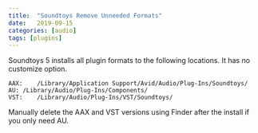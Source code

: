 ```yaml
---
title:  "Soundtoys Remove Unneeded Formats"
date:   2019-09-15
categories: [audio]
tags: [plugins]
---
```


Soundtoys 5 installs all plugin formats to the following locations. It has no customize option.

```
AAX:	/Library/Application Support/Avid/Audio/Plug-Ins/Soundtoys/
AU:	/Library/Audio/Plug-Ins/Components/
VST:	/Library/Audio/Plug-Ins/VST/Soundtoys/
```

Manually delete the AAX and VST versions using Finder after the install if you only need AU.
